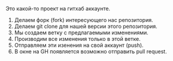 Это какой-то проект на гитхаб аккаунте.

1. Делаем  форк (fork)  интересующего нас репозитория.
2. Делаем git clone для нашей версии этого репозитория.
3. Мы создаем ветку с предлагаемыми изменениями.
 4. Производим все изменения только в этой ветке.
 5. Отправляем эти изенения на свой аккаунт (push).
 6. В окне на GH  появляется возможно отправить pull request.
 